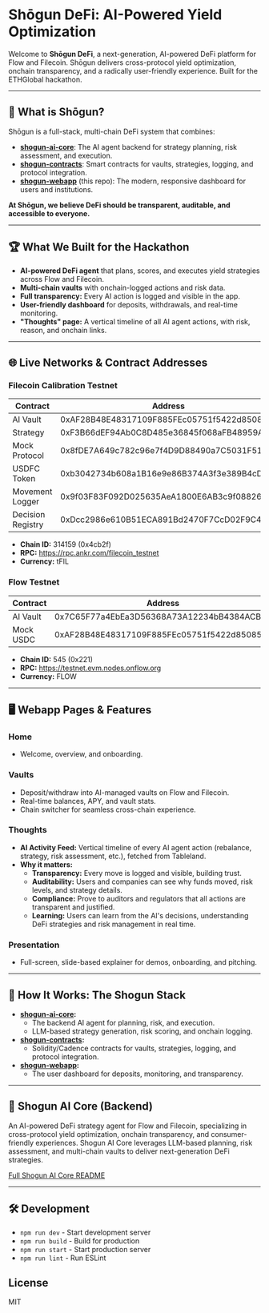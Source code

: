 # Shōgun DeFi: AI-Powered Yield Optimization

Welcome to **Shōgun DeFi**, a next-generation, AI-powered DeFi platform for Flow and Filecoin. Shōgun delivers cross-protocol yield optimization, onchain transparency, and a radically user-friendly experience. Built for the ETHGlobal hackathon.

---

## 🚀 What is Shōgun?

Shōgun is a full-stack, multi-chain DeFi system that combines:
- **[shogun-ai-core](https://github.com/shogunprotocol/shogun-ai-core)**: The AI agent backend for strategy planning, risk assessment, and execution.
- **[shogun-contracts](https://github.com/tomi204/AI-VAULTS-MODULAR)**: Smart contracts for vaults, strategies, logging, and protocol integration.
- **[shogun-webapp](https://github.com/shogunprotocol/webapp-v1)** (this repo): The modern, responsive dashboard for users and institutions.

**At Shōgun, we believe DeFi should be transparent, auditable, and accessible to everyone.**

---

## 🏆 What We Built for the Hackathon

- **AI-powered DeFi agent** that plans, scores, and executes yield strategies across Flow and Filecoin.
- **Multi-chain vaults** with onchain-logged actions and risk data.
- **Full transparency:** Every AI action is logged and visible in the app.
- **User-friendly dashboard** for deposits, withdrawals, and real-time monitoring.
- **"Thoughts" page:** A vertical timeline of all AI agent actions, with risk, reason, and onchain links.

---

## 🌐 Live Networks & Contract Addresses

### Filecoin Calibration Testnet
| Contract           | Address                                    | Explorer |
|--------------------|--------------------------------------------|----------|
| AI Vault           | 0xAF28B48E48317109F885FEc05751f5422d850857 | [Beryx](https://beryx.zondax.ch/address/0xAF28B48E48317109F885FEc05751f5422d850857)    |
| Strategy           | 0xF3B66dEF94Ab0C8D485e36845f068aFB48959A04 | [Beryx](https://beryx.zondax.ch/address/0xF3B66dEF94Ab0C8D485e36845f068aFB48959A04)    |
| Mock Protocol      | 0x8fDE7A649c782c96e7f4D9D88490a7C5031F51a9 | [Beryx](https://beryx.zondax.ch/address/0x8fDE7A649c782c96e7f4D9D88490a7C5031F51a9)    |
| USDFC Token        | 0xb3042734b608a1B16e9e86B374A3f3e389B4cDf0 | [Beryx](https://beryx.zondax.ch/address/0xb3042734b608a1B16e9e86B374A3f3e389B4cDf0)    |
| Movement Logger    | 0x9f03F83F092D025635AeA1800E6AB3c9f0882673 | [Beryx](https://beryx.zondax.ch/address/0x9f03F83F092D025635AeA1800E6AB3c9f0882673)    |
| Decision Registry  | 0xDcc2986e610B51ECA891Bd2470F7CcD02F9C4e1B | [Beryx](https://beryx.zondax.ch/address/0xDcc2986e610B51ECA891Bd2470F7CcD02F9C4e1B)    |

- **Chain ID:** 314159 (0x4cb2f)
- **RPC:** https://rpc.ankr.com/filecoin_testnet
- **Currency:** tFIL

### Flow Testnet
| Contract      | Address                                    | Explorer |
|--------------|---------------------------------------------|----------|
| AI Vault     | 0x7C65F77a4EbEa3D56368A73A12234bB4384ACB28  | [Flowscan](https://testnet.flowscan.org/account/0x7C65F77a4EbEa3D56368A73A12234bB4384ACB28)  |
| Mock USDC    | 0xAF28B48E48317109F885FEc05751f5422d850857  | [Flowscan](https://testnet.flowscan.org/account/0xAF28B48E48317109F885FEc05751f5422d850857)  |

- **Chain ID:** 545 (0x221)
- **RPC:** https://testnet.evm.nodes.onflow.org
- **Currency:** FLOW

---

## 🖥️ Webapp Pages & Features

### Home
- Welcome, overview, and onboarding.

### Vaults
- Deposit/withdraw into AI-managed vaults on Flow and Filecoin.
- Real-time balances, APY, and vault stats.
- Chain switcher for seamless cross-chain experience.

### Thoughts
- **AI Activity Feed:** Vertical timeline of every AI agent action (rebalance, strategy, risk assessment, etc.), fetched from Tableland.
- **Why it matters:**
  - **Transparency:** Every move is logged and visible, building trust.
  - **Auditability:** Users and companies can see why funds moved, risk levels, and strategy details.
  - **Compliance:** Prove to auditors and regulators that all actions are transparent and justified.
  - **Learning:** Users can learn from the AI's decisions, understanding DeFi strategies and risk management in real time.

### Presentation
- Full-screen, slide-based explainer for demos, onboarding, and pitching.

---

## 🧠 How It Works: The Shogun Stack

- **[shogun-ai-core](https://github.com/shogunprotocol/shogun-ai-core):**
  - The backend AI agent for planning, risk, and execution.
  - LLM-based strategy generation, risk scoring, and onchain logging.
- **[shogun-contracts](https://github.com/tomi204/AI-VAULTS-MODULAR):**
  - Solidity/Cadence contracts for vaults, strategies, logging, and protocol integration.
- **[shogun-webapp](https://github.com/shogunprotocol/webapp-v1):**
  - The user dashboard for deposits, monitoring, and transparency.

---

## 🤖 Shogun AI Core (Backend)

An AI-powered DeFi strategy agent for Flow and Filecoin, specializing in cross-protocol yield optimization, onchain transparency, and consumer-friendly experiences. Shogun AI Core leverages LLM-based planning, risk assessment, and multi-chain vaults to deliver next-generation DeFi strategies.

[Full Shogun AI Core README](https://github.com/shogunprotocol/shogun-ai-core#readme)

---

## 🛠️ Development

- `npm run dev` - Start development server
- `npm run build` - Build for production
- `npm run start` - Start production server
- `npm run lint` - Run ESLint

## License

MIT 